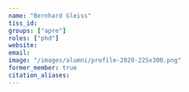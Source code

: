 ```yaml
---
name: "Bernhard Gleiss"
tiss_id: 
groups: ["apre"]
roles: ["phd"]
website:
email:
image: "/images/alumni/profile-2020-225x300.png"
former_member: true
citation_aliases:
---
```


<!--
Your custom content goes here.
-->